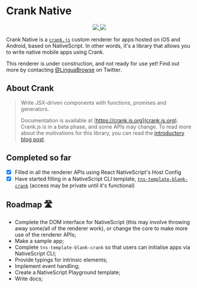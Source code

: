 # Crank Native

<p align="center">
    <!-- <a href="https://badge.fury.io/js/crank-native"><img src="https://badge.fury.io/js/crank-native.svg" alt="npm version" height="18"></a> -->
    <a href="https://opensource.org/licenses/mit-license.php">
        <img src="https://badges.frapsoft.com/os/mit/mit.png?v=103"/>
    </a>
    <a href="https://twitter.com/intent/follow?screen_name=LinguaBrowse">
        <img src="https://img.shields.io/twitter/follow/LinguaBrowse.svg?style=social&logo=twitter"/>
    </a>
</p>

Crank Native is a [`crank.js`](https://github.com/bikeshaving/crank) custom renderer for apps hosted on iOS and Android, based on NativeScript. In other words, it's a library that allows you to write native mobile apps using Crank.

This renderer is under construction, and not ready for use yet! Find out more by contacting [@LinguaBrowse](https://twitter.com/LinguaBrowse) on Twitter.

## About Crank

> Write JSX-driven components with functions, promises and generators.
>
> Documentation is available at [https://crank.js.org](crank.js.org). Crank.js is in a beta phase, and some APIs may change. To read more about the motivations for this library, you can read the [introductory blog post](https://crank.js.org/blog/introducing-crank).

## Completed so far

- [x] Filled in all the renderer APIs using React NativeScript's Host Config
- [x] Have started filling in a NativeScript CLI template, [`tns-template-blank-crank`](https://github.com/shirakaba/tns-template-blank-crank) (access may be private until it's functional)

## Roadmap 🛣

* Complete the DOM interface for NativeScript (this may involve throwing away some/all of the renderer work), or change the core to make more use of the renderer APIs;
* Make a sample app;
* Complete `tns-template-blank-crank` so that users can initialise apps via NativeScript CLI;
* Provide typings for intrinsic elements;
* Implement event handling;
* Create a NativeScript Playground template;
* Write docs;